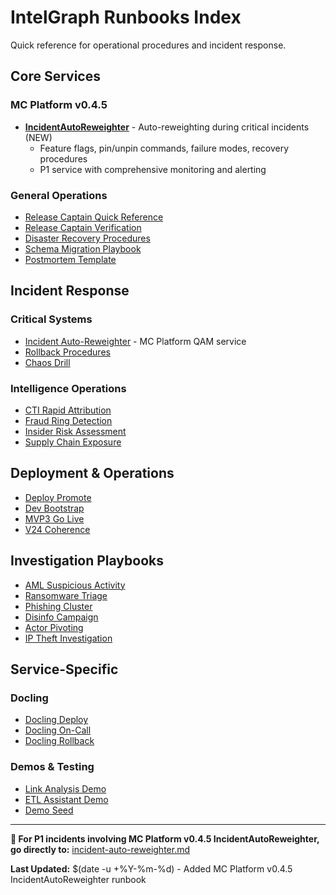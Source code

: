 # IntelGraph Runbooks Index

Quick reference for operational procedures and incident response.

## Core Services

### MC Platform v0.4.5
- **[IncidentAutoReweighter](./incident-auto-reweighter.md)** - Auto-reweighting during critical incidents (NEW)
  - Feature flags, pin/unpin commands, failure modes, recovery procedures
  - P1 service with comprehensive monitoring and alerting

### General Operations
- [Release Captain Quick Reference](./release-captain-quick-reference.md)
- [Release Captain Verification](./release-captain-verification.md)
- [Disaster Recovery Procedures](./disaster-recovery-procedures.yaml)
- [Schema Migration Playbook](./schema-migration-playbook.md)
- [Postmortem Template](./postmortem_template.md)

## Incident Response

### Critical Systems
- [Incident Auto-Reweighter](./incident-auto-reweighter.md) - MC Platform QAM service
- [Rollback Procedures](./rollback.yaml)
- [Chaos Drill](./chaos-drill.yaml)

### Intelligence Operations
- [CTI Rapid Attribution](./cti-rapid-attribution.yaml)
- [Fraud Ring Detection](./fraud-ring-detection.yaml)
- [Insider Risk Assessment](./insider-risk-assessment.yaml)
- [Supply Chain Exposure](./supply-chain-exposure.yaml)

## Deployment & Operations
- [Deploy Promote](./deploy-promote.yaml)
- [Dev Bootstrap](./dev-bootstrap.yaml)
- [MVP3 Go Live](./mvp3_go_live.md)
- [V24 Coherence](./v24-coherence.md)

## Investigation Playbooks
- [AML Suspicious Activity](./aml-suspicious-activity.yaml)
- [Ransomware Triage](./ransomware-triage.yaml)
- [Phishing Cluster](./phishing-cluster.yaml)
- [Disinfo Campaign](./disinfo-campaign.yaml)
- [Actor Pivoting](./actor-pivoting.yaml)
- [IP Theft Investigation](./ip-theft-investigation.yaml)

## Service-Specific

### Docling
- [Docling Deploy](./docling-deploy.md)
- [Docling On-Call](./docling-oncall.md)
- [Docling Rollback](./docling-rollback.md)

### Demos & Testing
- [Link Analysis Demo](./link-analysis-demo.yaml)
- [ETL Assistant Demo](./etl-assistant-demo.yaml)
- [Demo Seed](./demo-seed.yaml)

---

**🚨 For P1 incidents involving MC Platform v0.4.5 IncidentAutoReweighter, go directly to:**
[incident-auto-reweighter.md](./incident-auto-reweighter.md)

**Last Updated:** $(date -u +%Y-%m-%d) - Added MC Platform v0.4.5 IncidentAutoReweighter runbook
